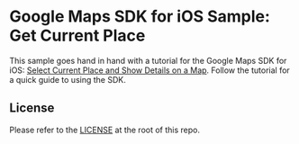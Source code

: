 Google Maps SDK for iOS Sample: Get Current Place
==========================================================

This sample goes hand in hand with a tutorial for the Google Maps SDK for iOS:
[Select Current Place and Show Details on a Map](https://developers.google.com/maps/documentation/ios-sdk/current-place-tutorial).
Follow the tutorial for a quick guide to using the SDK.

License
-------

Please refer to the [LICENSE](https://github.com/googlemaps/maps-sdk-for-ios-samples/blob/master/LICENSE.txt) 
at the root of this repo.
